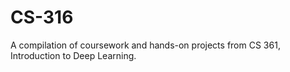 # CS-316
A compilation of coursework and hands-on projects from CS 361, Introduction to Deep Learning.
